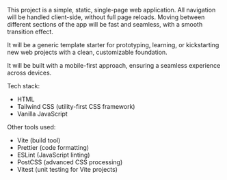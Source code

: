 This project is a simple, static, single-page web application.
All navigation will be handled client-side, without full page reloads. Moving between different sections of the app will be fast and seamless, with a smooth transition effect.

It will be a generic template starter for prototyping, learning, or kickstarting new web projects with a clean, customizable foundation.

It will be built with a mobile-first approach, ensuring a seamless experience across devices.

Tech stack:

- HTML
- Tailwind CSS (utility-first CSS framework)
- Vanilla JavaScript

Other tools used:

- Vite (build tool)
- Prettier (code formatting)
- ESLint (JavaScript linting)
- PostCSS (advanced CSS processing)
- Vitest (unit testing for Vite projects)
